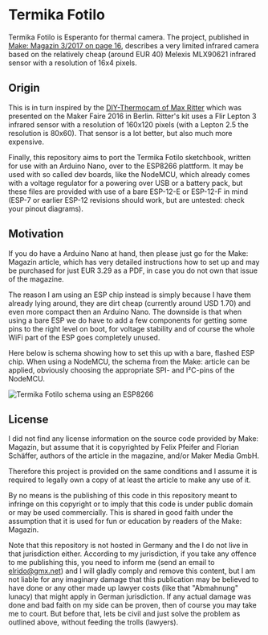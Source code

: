 Termika Fotilo
==============

Termika Fotilo is Esperanto for thermal camera. The project, published in
[Make: Magazin 3/2017 on page 16](https://www.heise.de/select/make/2017/3/1498421900241703), 
describes a very limited infrared camera based on the relatively cheap (around
EUR 40) Melexis MLX90621 infrared sensor with a resolution of 16x4 pixels.

Origin
------

This is in turn inspired by the [DIY-Thermocam of Max Ritter](http://www.diy-thermocam.net/)
which was presented on the Maker Faire 2016 in Berlin. Ritter's kit uses a Flir
Lepton 3 infrared sensor with a resolution of 160x120 pixels (with a Lepton 2.5
the resolution is 80x60). That sensor is a lot better, but also much more expensive.

Finally, this repository aims to port the Termika Fotilo sketchbook, written for
use with an Arduino Nano, over to the ESP8266 plattform. It may be used with so
called dev boards, like the NodeMCU, which already comes with a voltage regulator
for a powering over USB or a battery pack, but these files are provided with use
of a bare ESP-12-E or ESP-12-F in mind (ESP-7 or earlier ESP-12 revisions should
work, but are untested: check your pinout diagrams).

Motivation
----------

If you do have a Arduino Nano at hand, then please just go for the Make: Magazin
article, which has very detailed instructions how to set up and may be purchased
for just EUR 3.29 as a PDF, in case you do not own that issue of the magazine.

The reason I am using an ESP chip instead is simply because I have them
already lying around, they are dirt cheap (currently around USD 1.70) and even
more compact then an Arduino Nano. The downside is that when using a bare ESP we
do have to add a few components for getting some pins to the right level on boot,
for voltage stability and of course the whole WiFi part of the ESP goes completely
unused.

Here below is schema showing how to set this up with a bare, flashed ESP chip.
When using a NodeMCU, the schema from the Make: article can be applied,
obviously choosing the appropriate SPI- and I²C-pins of the NodeMCU.

![Termika Fotilo schema using an ESP8266](https://raw.githubusercontent.com/elrido/TermikaFotilo/master/Termika%20Fotilo%20ESP8266.png)


License
-------

I did not find any license information on the source code provided by Make:
Magazin, but assume that it is copyrighted by Felix Pfeifer and Florian
Schäffer, authors of the article in the magazine, and/or Maker Media GmbH.

Therefore this project is provided on the same conditions and I assume it is
required to legally own a copy of at least the article to make any use of it.

By no means is the publishing of this code in this repository meant to infringe
on this copyright or to imply that this code is under public domain or may be
used commercially. This is shared in good faith under the assumption that it is
used for fun or education by readers of the Make: Magazin.

Note that this repository is not hosted in Germany and the I do not live in that
jurisdiction either. According to my jurisdiction, if you take any offence to me
publishing this, you need to inform me (send an email to elrido@gmx.net) and I
will gladly comply and remove this content, but I am not liable for any
imaginary damage that this publication may be believed to have done or any other
made up lawyer costs (like that "Abmahnung" lunacy) that might apply in German
jurisdiction. If any actual damage was done and bad faith on my side can be
proven, then of course you may take me to court. But before that, lets be civil
and just solve the problem as outlined above, without feeding the trolls (lawyers).


